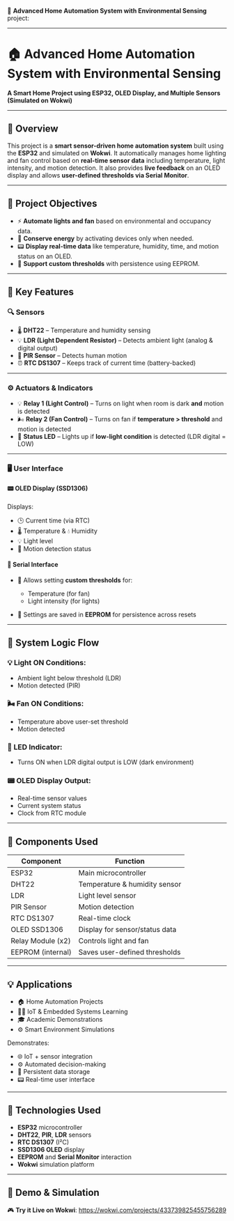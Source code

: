 🌟 **Advanced Home Automation System with Environmental Sensing** project:

---

# 🏠 Advanced Home Automation System with Environmental Sensing

**A Smart Home Project using ESP32, OLED Display, and Multiple Sensors (Simulated on Wokwi)**

---

## 📘 Overview

This project is a **smart sensor-driven home automation system** built using the **ESP32** and simulated on **Wokwi**.
It automatically manages home lighting and fan control based on **real-time sensor data** including temperature, light intensity, and motion detection. It also provides **live feedback** on an OLED display and allows **user-defined thresholds via Serial Monitor**.

---

## 🎯 Project Objectives

* ⚡ **Automate lights and fan** based on environmental and occupancy data.
* 🌱 **Conserve energy** by activating devices only when needed.
* 📟 **Display real-time data** like temperature, humidity, time, and motion status on an OLED.
* 💾 **Support custom thresholds** with persistence using EEPROM.

---

## 🧠 Key Features

### 🔍 Sensors

* 🌡️ **DHT22** – Temperature and humidity sensing
* 💡 **LDR (Light Dependent Resistor)** – Detects ambient light (analog & digital output)
* 🚶 **PIR Sensor** – Detects human motion
* ⏰ **RTC DS1307** – Keeps track of current time (battery-backed)

---

### ⚙️ Actuators & Indicators

* 💡 **Relay 1 (Light Control)** – Turns on light when room is dark **and** motion is detected
* 🌬️ **Relay 2 (Fan Control)** – Turns on fan if **temperature > threshold** and motion is detected
* 🔴 **Status LED** – Lights up if **low-light condition** is detected (LDR digital = LOW)

---

### 🖥️ User Interface

#### 📟 **OLED Display (SSD1306)**

Displays:

* 🕒 Current time (via RTC)
* 🌡️ Temperature & 💧 Humidity
* 💡 Light level
* 🚶 Motion detection status

#### 💬 **Serial Interface**

* 📌 Allows setting **custom thresholds** for:

  * Temperature (for fan)
  * Light intensity (for lights)
* 💾 Settings are saved in **EEPROM** for persistence across resets

---

## 🧠 System Logic Flow

### 💡 Light ON Conditions:

* Ambient light below threshold (LDR)
* Motion detected (PIR)

### 🌬️ Fan ON Conditions:

* Temperature above user-set threshold
* Motion detected

### 🔴 LED Indicator:

* Turns ON when LDR digital output is LOW (dark environment)

### 📟 OLED Display Output:

* Real-time sensor values
* Current system status
* Clock from RTC module

---

## 🧰 Components Used

| Component         | Function                       |
| ----------------- | ------------------------------ |
| ESP32             | Main microcontroller           |
| DHT22             | Temperature & humidity sensor  |
| LDR               | Light level sensor             |
| PIR Sensor        | Motion detection               |
| RTC DS1307        | Real-time clock                |
| OLED SSD1306      | Display for sensor/status data |
| Relay Module (x2) | Controls light and fan         |
| EEPROM (internal) | Saves user-defined thresholds  |

---

## 💡 Applications

* 🏠 Home Automation Projects
* 👨‍💻 IoT & Embedded Systems Learning
* 🎓 Academic Demonstrations
* ⚙️ Smart Environment Simulations

Demonstrates:

* 🌐 IoT + sensor integration
* ⚙️ Automated decision-making
* 💾 Persistent data storage
* 📟 Real-time user interface

---

## 🔧 Technologies Used

* **ESP32** microcontroller
* **DHT22**, **PIR**, **LDR** sensors
* **RTC DS1307** (I²C)
* **SSD1306 OLED** display
* **EEPROM** and **Serial Monitor** interaction
* **Wokwi** simulation platform

---

## 🧪 Demo & Simulation

🎮 **Try it Live on Wokwi**:
https://wokwi.com/projects/433739825455756289

